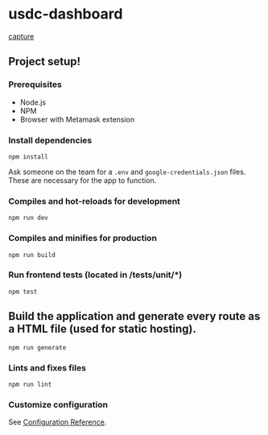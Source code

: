 # usdc-dashboard

[capture](https://user-images.githubusercontent.com/98485373/153723395-121f75fb-afd1-481d-91bf-ce46ff68c637.png)

## Project setup!


### Prerequisites
- Node.js
- NPM
- Browser with Metamask extension

### Install dependencies
```
npm install
```

Ask someone on the team for a `.env` and `google-credentials.json` files. These are necessary for the app to function.

### Compiles and hot-reloads for development
```
npm run dev
```

### Compiles and minifies for production
```
npm run build
```

### Run frontend tests (located in /tests/unit/*)
```
npm test
```

## Build the application and generate every route as a HTML file (used for static hosting).
```
npm run generate
```

### Lints and fixes files
```
npm run lint
```

### Customize configuration
See [Configuration Reference](https://cli.vuejs.org/config/).
